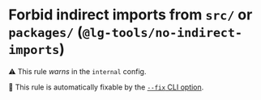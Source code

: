 # Forbid indirect imports from `src/` or `packages/` (`@lg-tools/no-indirect-imports`)

⚠️ This rule _warns_ in the `internal` config.

🔧 This rule is automatically fixable by the [`--fix` CLI option](https://eslint.org/docs/latest/user-guide/command-line-interface#--fix).

<!-- end auto-generated rule header -->
